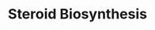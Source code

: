 ---
annotations:
- type: Pathway Ontology
  value: steroid hormone biosynthetic pathway
authors:
- MaintBot
- Lindarieswijk
description: ''
last-edited: 2019-09-17
organisms:
- Pan troglodytes
redirect_from:
- /index.php/Pathway:WP907
- /instance/WP907
schema-jsonld:
- '@context': https://schema.org/
  '@id': https://wikipathways.github.io/pathways/WP907.html
  '@type': Dataset
  creator:
    '@type': Organization
    name: WikiPathways
  description: ''
  keywords:
  - HSD3B2
  - CYP17A1
  - HSD17B2
  - HSD3B1
  - Testosterone
  - Androstenediol
  - Estradiol
  - Dihydrotestosterone
  - HSD17B7
  - HSD17B3
  - 17-alpha-OH-Progesterone
  - HSD17B4
  - 17-alpha-OH-Pregnenolone
  - Hydroxyprogesterone aldolase
  - HSD17B1
  - Androstenedione
  - DHA
  - F13B
  - Estrone
  - Steroid-19-Hydroxylase
  - Pregnenolone
  - Cholesterol
  - Progesterone
  license: CC0
  name: Steroid Biosynthesis
seo: CreativeWork
title: Steroid Biosynthesis
wpid: WP907
---